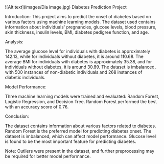 ![Alt text](images/Dia image.jpg)
Diabetes Prediction Project

Introduction:
This project aims to predict the onset of diabetes based on various factors using machine learning models. The dataset used contains information about individuals' pregnancies, glucose levels, blood pressure, skin thickness, insulin levels, BMI, diabetes pedigree function, and age.

Analysis:

The average glucose level for individuals with diabetes is approximately 142.13, while for individuals without diabetes, it is around 110.68.
The average BMI for individuals with diabetes is approximately 35.38, and for individuals without diabetes, it is around 30.89.
The dataset is imbalanced, with 500 instances of non-diabetic individuals and 268 instances of diabetic individuals.

Model Performance:

Three machine learning models were trained and evaluated: Random Forest, Logistic Regression, and Decision Tree.
Random Forest performed the best with an accuracy score of 0.76.

Conclusion:

The dataset contains information about various factors related to diabetes.
Random Forest is the preferred model for predicting diabetes onset.
The dataset is imbalanced, which can affect model performance.
Glucose level is found to be the most important feature for predicting diabetes.

Note: Outliers were present in the dataset, and further preprocessing may be required for better model performance.

